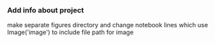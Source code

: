 ### Add info about project ###


make separate figures directory and change notebook lines which use Image('image') to include file path for image
